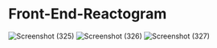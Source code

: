 # Front-End-Reactogram

![Screenshot (325)](https://github.com/ManasMishra09/Front-End-Reactogram/assets/92935580/eeb9dd74-1572-44ae-ab42-e18cb8e56623)
![Screenshot (326)](https://github.com/ManasMishra09/Front-End-Reactogram/assets/92935580/fec1e901-6c59-4dee-b811-b8ce674c3cf8)
![Screenshot (327)](https://github.com/ManasMishra09/Front-End-Reactogram/assets/92935580/657d8d4c-d5c5-4f22-b261-87a077f6706f)
